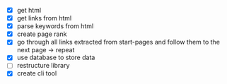 - [x] get html
- [x] get links from html
- [x] parse keywords from html
- [x] create page rank
- [x] go through all links extracted from start-pages and follow them to the next page -> repeat
- [x] use database to store data
- [ ] restructure library
- [x] create cli tool 